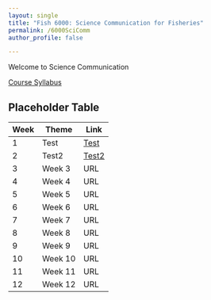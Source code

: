 ```yaml
---
layout: single
title: "Fish 6000: Science Communication for Fisheries"
permalink: /6000SciComm
author_profile: false

---
```


Welcome to Science Communication

[Course Syllabus](6000Syllabus)


## Placeholder Table


| **Week**  | **Theme**  | **Link**  | 
|-----------|------------|-------------|
| 1         | Test       | [Test](/courses/6000SciComm/6000Week1/)|
|2| Test2 | [Test2](http://www.cnn.com)|
|3| Week 3| URL|
|4| Week 4| URL|
|5| Week 5| URL |
|6| Week 6| URL|
|7| Week 7| URL|
|8| Week 8| URL|
|9| Week 9| URL|
|10| Week 10| URL|
|11| Week 11| URL|
|12| Week 12| URL|

